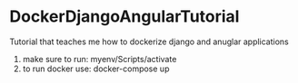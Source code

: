 # DockerDjangoAngularTutorial
Tutorial that teaches me how to dockerize django and anuglar applications

1) make sure to run: myenv/Scripts/activate
2) to run docker use: docker-compose up
